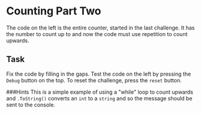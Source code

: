 # Counting Part Two

The code on the left is the entire counter, started in the last challenge. It has the number to count up to and now the code must use repetition to count upwards.

## Task

Fix the code by filling in the gaps. Test the code on the left by pressing the `Debug` button on the top. To reset the challenge, press the `reset` button.

###Hints
This is a simple example of using a "while" loop to count upwards and `.ToString()` converts an `int` to a `string` and so the message should be sent to the console.

